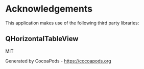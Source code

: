 # Acknowledgements
This application makes use of the following third party libraries:

## QHorizontalTableView

MIT

Generated by CocoaPods - https://cocoapods.org
